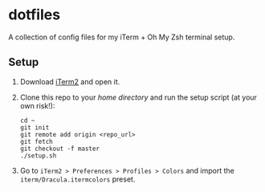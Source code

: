 # dotfiles

A collection of config files for my iTerm + Oh My Zsh terminal setup.

## Setup

1. Download [iTerm2](https://www.iterm2.com/) and open it.

1. Clone this repo to your _home directory_ and run the setup script (at your
   own risk!):

   ```shell
   cd ~
   git init
   git remote add origin <repo_url>
   git fetch
   git checkout -f master
   ./setup.sh
   ```

1. Go to `iTerm2 > Preferences > Profiles > Colors` and import the
   `iterm/Dracula.itermcolors` preset.

